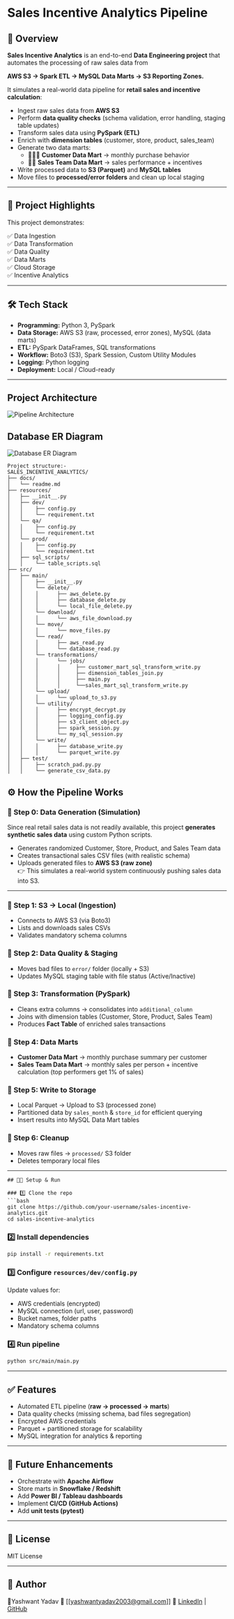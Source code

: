 # Sales Incentive Analytics Pipeline

## 📌 Overview

**Sales Incentive Analytics** is an end-to-end **Data Engineering project** that automates the processing of raw sales data from

**AWS S3 → Spark ETL → MySQL Data Marts → S3 Reporting Zones.**

It simulates a real-world data pipeline for **retail sales and incentive calculation**:

- Ingest raw sales data from **AWS S3**
- Perform **data quality checks** (schema validation, error handling, staging table updates)
- Transform sales data using **PySpark (ETL)**
- Enrich with **dimension tables** (customer, store, product, sales_team)
- Generate two data marts:
  - 🧑‍🤝‍🧑 **Customer Data Mart** → monthly purchase behavior
  - 👨‍💼 **Sales Team Data Mart** → sales performance + incentives
- Write processed data to **S3 (Parquet)** and **MySQL tables**
- Move files to **processed/error folders** and clean up local staging

---

## 🎯 Project Highlights

This project demonstrates:

✅ Data Ingestion  
✅ Data Transformation  
✅ Data Quality  
✅ Data Marts  
✅ Cloud Storage  
✅ Incentive Analytics

---

## 🛠️ Tech Stack

- **Programming:** Python 3, PySpark
- **Data Storage:** AWS S3 (raw, processed, error zones), MySQL (data marts)
- **ETL:** PySpark DataFrames, SQL transformations
- **Workflow:** Boto3 (S3), Spark Session, Custom Utility Modules
- **Logging:** Python logging
- **Deployment:** Local / Cloud-ready

---




## Project Architecture
![Pipeline Architecture](https://github.com/Yashwant-14/sales-incentive-analytics/blob/84e720e421c670d4df0489573f518e93e7be359c/docs/Pipeline_Architecture.png)

## Database ER Diagram
![Database ER Diagram](https://github.com/Yashwant-14/sales-incentive-analytics/blob/84e720e421c670d4df0489573f518e93e7be359c/docs/database_schema.png)






```plaintext
Project structure:-
SALES_INCENTIVE_ANALYTICS/
├── docs/
│   └── readme.md
├── resources/
│   ├── __init__.py
│   ├── dev/
│   │    ├── config.py
│   │    └── requirement.txt
│   └── qa/
│   │    ├── config.py
│   │    └── requirement.txt
│   └── prod/
│   │    ├── config.py
│   │    └── requirement.txt
│   ├── sql_scripts/
│   │    └── table_scripts.sql
├── src/
│   ├── main/
│   │    ├── __init__.py
│   │    └── delete/
│   │    │      ├── aws_delete.py
│   │    │      ├── database_delete.py
│   │    │      └── local_file_delete.py
│   │    └── download/
│   │    │      └── aws_file_download.py
│   │    └── move/
│   │    │      └── move_files.py
│   │    └── read/
│   │    │      ├── aws_read.py
│   │    │      └── database_read.py
│   │    └── transformations/
│   │    │      └── jobs/
│   │    │      │     ├── customer_mart_sql_transform_write.py
│   │    │      │     ├── dimension_tables_join.py
│   │    │      │     ├── main.py
│   │    │      │     └──sales_mart_sql_transform_write.py
│   │    └── upload/
│   │    │      └── upload_to_s3.py
│   │    └── utility/
│   │    │      ├── encrypt_decrypt.py
│   │    │      ├── logging_config.py
│   │    │      ├── s3_client_object.py
│   │    │      ├── spark_session.py
│   │    │      └── my_sql_session.py
│   │    └── write/
│   │    │      ├── database_write.py
│   │    │      └── parquet_write.py
│   ├── test/
│   │    ├── scratch_pad.py.py
│   │    └── generate_csv_data.py
```

## ⚙️ How the Pipeline Works

### 🔹 Step 0: Data Generation (Simulation)

Since real retail sales data is not readily available, this project **generates synthetic sales data** using custom Python scripts.

- Generates randomized Customer, Store, Product, and Sales Team data
- Creates transactional sales CSV files (with realistic schema)
- Uploads generated files to **AWS S3 (raw zone)**  
  👉 This simulates a real-world system continuously pushing sales data into S3.

---

### 🔹 Step 1: S3 → Local (Ingestion)

- Connects to AWS S3 (via Boto3)
- Lists and downloads sales CSVs
- Validates mandatory schema columns

### 🔹 Step 2: Data Quality & Staging

- Moves bad files to `error/` folder (locally + S3)
- Updates MySQL staging table with file status (Active/Inactive)

### 🔹 Step 3: Transformation (PySpark)

- Cleans extra columns → consolidates into `additional_column`
- Joins with dimension tables (Customer, Store, Product, Sales Team)
- Produces **Fact Table** of enriched sales transactions

### 🔹 Step 4: Data Marts

- **Customer Data Mart** → monthly purchase summary per customer
- **Sales Team Data Mart** → monthly sales per person + incentive calculation (top performers get 1% of sales)

### 🔹 Step 5: Write to Storage

- Local Parquet → Upload to S3 (processed zone)
- Partitioned data by `sales_month` & `store_id` for efficient querying
- Insert results into MySQL Data Mart tables

### 🔹 Step 6: Cleanup

- Moves raw files → `processed/` S3 folder
- Deletes temporary local files

---

````
## 🧑‍💻 Setup & Run

### 1️⃣ Clone the repo
```bash
git clone https://github.com/your-username/sales-incentive-analytics.git
cd sales-incentive-analytics
````

### 2️⃣ Install dependencies

```bash
pip install -r requirements.txt
```

### 3️⃣ Configure `resources/dev/config.py`

Update values for:

- AWS credentials (encrypted)
- MySQL connection (url, user, password)
- Bucket names, folder paths
- Mandatory schema columns

### 4️⃣ Run pipeline

```bash
python src/main/main.py
```

---

## ✅ Features

- Automated ETL pipeline (**raw → processed → marts**)
- Data quality checks (missing schema, bad files segregation)
- Encrypted AWS credentials
- Parquet + partitioned storage for scalability
- MySQL integration for analytics & reporting

---

## 🚀 Future Enhancements

- Orchestrate with **Apache Airflow**
- Store marts in **Snowflake / Redshift**
- Add **Power BI / Tableau dashboards**
- Implement **CI/CD (GitHub Actions)**
- Add **unit tests (pytest)**

---

## 📄 License

MIT License

---

## 🙌 Author

👤Yashwant Yadav
📧 \[[yashwantyadav2003@gmail.com]]
🔗 [LinkedIn](https://www.linkedin.com/in/yashwant-yadav14) | [GitHub](https://github.com/Yashwant-14)
